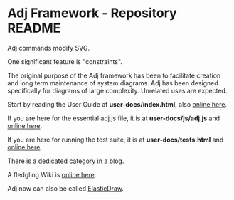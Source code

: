 # Adj Framework - Repository README

Adj commands modify SVG.

One significant feature is "constraints".

The original purpose of the Adj framework has been to facilitate
creation and long term maintenance of system diagrams.
Adj has been designed specifically for diagrams of large complexity.
Unrelated uses are expected.

Start by reading the User Guide at **user-docs/index.html**, also
[online here](http://srguiwiz.github.com/adj-js/user-docs/).

If you are here for the essential adj.js file, it is at **user-docs/js/adj.js**
and [online here](http://srguiwiz.github.com/adj-js/user-docs/js/adj.js).

If you are here for running the test suite, it is at **user-docs/tests.html**
and [online here](http://srguiwiz.github.com/adj-js/user-docs/tests.html).

There is a [dedicated category in a blog](http://leosbog.nrvr.com/category/adj/).

A fledgling Wiki is [online here](https://github.com/srguiwiz/adj-js/wiki).

Adj now can also be called
[ElasticDraw](https://leosbog.nrvr.com/category/elasticdraw/).
